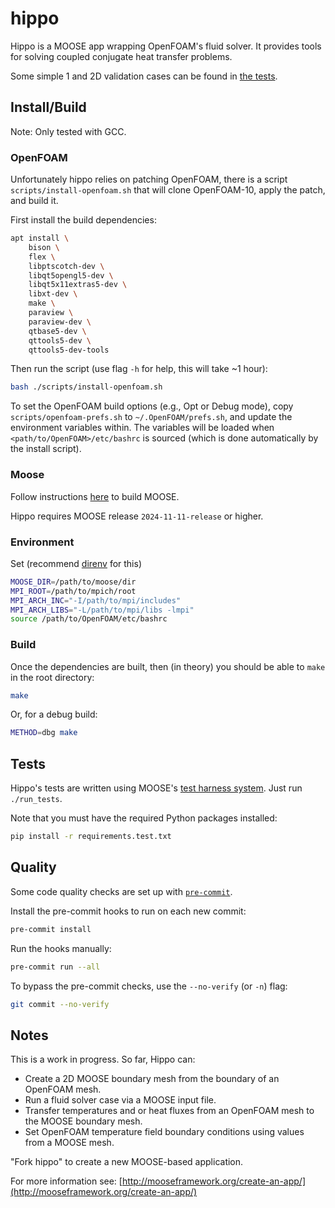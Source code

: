 # hippo

Hippo is a MOOSE app wrapping OpenFOAM's fluid solver.
It provides tools for solving coupled conjugate heat transfer problems.

Some simple 1 and 2D validation cases can be found in
[the tests](https://github.com/aurora-multiphysics/hippo/tree/main/test/tests/multiapps).

## Install/Build

Note: Only tested with GCC.

### OpenFOAM

Unfortunately hippo relies on patching OpenFOAM,
there is a script `scripts/install-openfoam.sh` that will clone
OpenFOAM-10, apply the patch, and build it.

First install the build dependencies:

```bash
apt install \
    bison \
    flex \
    libptscotch-dev \
    libqt5opengl5-dev \
    libqt5x11extras5-dev \
    libxt-dev \
    make \
    paraview \
    paraview-dev \
    qtbase5-dev \
    qttools5-dev \
    qttools5-dev-tools
```

Then run the script (use flag `-h` for help, this will take ~1 hour):

```bash
bash ./scripts/install-openfoam.sh
```

To set the OpenFOAM build options (e.g., Opt or Debug mode),
copy `scripts/openfoam-prefs.sh` to `~/.OpenFOAM/prefs.sh`,
and update the environment variables within.
The variables will be loaded when `<path/to/OpenFOAM>/etc/bashrc` is sourced
(which is done automatically by the install script).

### Moose

Follow instructions
[here](https://mooseframework.inl.gov/getting_started/installation/gcc_install_moose.html)
to build MOOSE.

Hippo requires MOOSE release `2024-11-11-release` or higher.

### Environment

Set (recommend [direnv](https://direnv.net/) for this)

```bash
MOOSE_DIR=/path/to/moose/dir
MPI_ROOT=/path/to/mpich/root
MPI_ARCH_INC="-I/path/to/mpi/includes"
MPI_ARCH_LIBS="-L/path/to/mpi/libs -lmpi"
source /path/to/OpenFOAM/etc/bashrc
```

### Build

Once the dependencies are built, then (in theory) you should be able to `make` in the root directory:

```bash
make
```

Or, for a debug build:

```bash
METHOD=dbg make
```

## Tests

Hippo's tests are written using MOOSE's
[test harness system](https://mooseframework.inl.gov/python/TestHarness.html).
Just run `./run_tests`.

Note that you must have the required Python packages installed:

```bash
pip install -r requirements.test.txt
```

## Quality

Some code quality checks are set up with
[`pre-commit`](https://pre-commit.com/).

Install the pre-commit hooks to run on each new commit:

```bash
pre-commit install
```

Run the hooks manually:

```bash
pre-commit run --all
```

To bypass the pre-commit checks, use the `--no-verify` (or `-n`) flag:

```bash
git commit --no-verify
```

## Notes

This is a work in progress.
So far, Hippo can:

- Create a 2D MOOSE boundary mesh from the boundary of an OpenFOAM mesh.
- Run a fluid solver case via a MOOSE input file.
- Transfer temperatures and or heat fluxes from an OpenFOAM mesh to
  the MOOSE boundary mesh.
- Set OpenFOAM temperature field boundary conditions
  using values from a MOOSE mesh.

"Fork hippo" to create a new MOOSE-based application.

For more information see:
[http://mooseframework.org/create-an-app/](http://mooseframework.org/create-an-app/)
